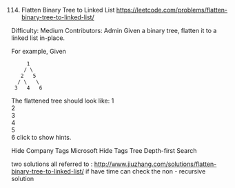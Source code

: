 114. Flatten Binary Tree to Linked List
https://leetcode.com/problems/flatten-binary-tree-to-linked-list/

Difficulty: Medium
Contributors: Admin
Given a binary tree, flatten it to a linked list in-place.

For example,
Given

         1
        / \
       2   5
      / \   \
     3   4   6
The flattened tree should look like:
   1
    \
     2
      \
       3
        \
         4
          \
           5
            \
             6
click to show hints.

Hide Company Tags Microsoft
Hide Tags Tree Depth-first Search

two solutions all referred to : http://www.jiuzhang.com/solutions/flatten-binary-tree-to-linked-list/
if have time can check the non - recursive solution
